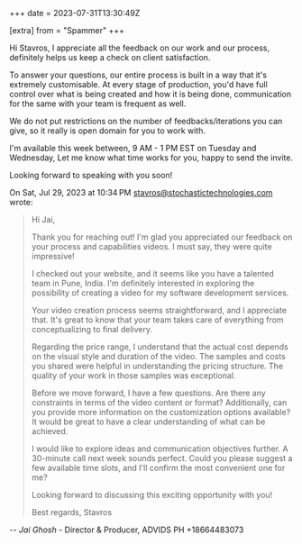 +++
date = 2023-07-31T13:30:49Z

[extra]
from = "Spammer"
+++

Hi Stavros,
I appreciate all the feedback on our work and our process, definitely helps
us keep a check on client satisfaction.

To answer your questions, our entire process is built in a way that it's
extremely customisable.
At every stage of production, you'd have full control over what is being
created and how it is being done, communication for the same with your team
is frequent as well.

We do not put restrictions on the number of feedbacks/iterations you can
give, so it really is open domain for you to work with.

I'm available this week between, 9 AM - 1 PM EST on Tuesday and Wednesday,
Let me know what time works for you, happy to send the invite.

Looking forward to speaking with you soon!

On Sat, Jul 29, 2023 at 10:34 PM <stavros@stochastictechnologies.com> wrote:

> Hi Jai,
>
> Thank you for reaching out! I'm glad you appreciated our feedback on your
> process and capabilities videos. I must say, they were quite impressive!
>
> I checked out your website, and it seems like you have a talented team in
> Pune, India. I'm definitely interested in exploring the possibility of
> creating a video for my software development services.
>
> Your video creation process seems straightforward, and I appreciate that.
> It's great to know that your team takes care of everything from
> conceptualizing to final delivery.
>
> Regarding the price range, I understand that the actual cost depends on
> the visual style and duration of the video. The samples and costs you
> shared were helpful in understanding the pricing structure. The quality of
> your work in those samples was exceptional.
>
> Before we move forward, I have a few questions. Are there any constraints
> in terms of the video content or format? Additionally, can you provide more
> information on the customization options available? It would be great to
> have a clear understanding of what can be achieved.
>
> I would like to explore ideas and communication objectives further. A
> 30-minute call next week sounds perfect. Could you please suggest a few
> available time slots, and I'll confirm the most convenient one for me?
>
> Looking forward to discussing this exciting opportunity with you!
>
> Best regards,
> Stavros

-- 
*Jai Ghosh* - Director & Producer,
ADVIDS
PH +18664483073

